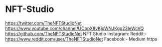 # NFT-Studio
https://twitter.com/TheNFTStudioNet
https://www.youtube.com/channel/UCbpX8vKjxWNJKgg23IeWcVQ
https://github.com/TheNFTStudioNet
NFT Studio Instagram:
Reddit:- 
https://www.reddit.com/user/TheNFTStudioNet
Facebook:-
Medium
https

